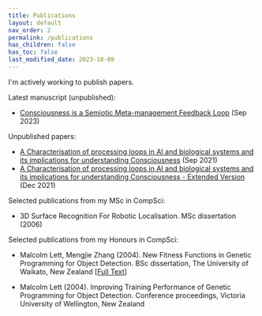 ```yaml
---
title: Publications
layout: default
nav_order: 2
permalink: /publications
has_children: false
has_toc: false
last_modified_date: 2023-10-09
---
```


I'm actively working to publish papers.

Latest manuscript (unpublished):
* [Consciousness is a Semiotic Meta-management Feedback Loop](https://github.com/toaomalkster/conscious-calculator/wiki/Consciousness-is-a-Semiotic-Meta-management-Feedback-Loop) (Sep 2023)

Unpublished papers:
* [A Characterisation of processing loops in AI and biological systems and its implications for understanding Consciousness](https://github.com/toaomalkster/conscious-calculator/wiki/Paper-on-Loops-in-AI-and-Consciousness) (Sep 2021)
* [A Characterisation of processing loops in AI and biological systems and its implications for understanding Consciousness - Extended Version](https://github.com/toaomalkster/conscious-calculator/wiki/Paper-on-Loops-in-AI-and-Consciousness%3B-Extended-Version) (Dec 2021)

Selected publications from my MSc in CompSci:
* 3D Surface Recognition For Robotic Localisation. MSc dissertation (2006)

Selected publications from my Honours in CompSci:

* Malcolm Lett, Mengjie Zhang (2004). New Fitness Functions in Genetic Programming for Object Detection. BSc dissertation, The University of Waikato, New Zealand \[[Full Text](https://www.researchgate.net/publication/237610372_New_Fitness_Functions_in_Genetic_Programming_for_Object_Detection)\]

* Malcolm Lett (2004). Improving Training Performance of Genetic Programming for Object Detection. Conference proceedings, Victoria University of Wellington, New Zealand
